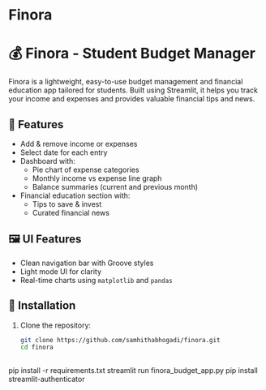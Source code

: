 # Finora
# 💰 Finora - Student Budget Manager

Finora is a lightweight, easy-to-use budget management and financial education app tailored for students. Built using Streamlit, it helps you track your income and expenses and provides valuable financial tips and news.

## 🚀 Features

- Add & remove income or expenses
- Select date for each entry
- Dashboard with:
  - Pie chart of expense categories
  - Monthly income vs expense line graph
  - Balance summaries (current and previous month)
- Financial education section with:
  - Tips to save & invest
  - Curated financial news

## 🖼️ UI Features

- Clean navigation bar with Groove styles
- Light mode UI for clarity
- Real-time charts using `matplotlib` and `pandas`

## 🔧 Installation

1. Clone the repository:
   ```bash
   git clone https://github.com/samhithabhogadi/finora.git
   cd finora
 
pip install -r requirements.txt
streamlit run finora_budget_app.py
pip install streamlit-authenticator



